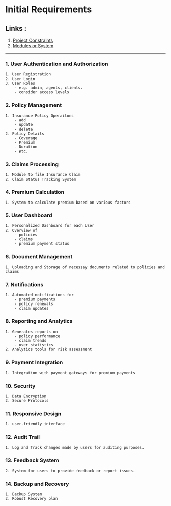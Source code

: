 # Initial Requirements

## Links :
1. [Project Constraints](./constraints.md)
2. [Modules or System](../Systems/systems.md) 

---


### 1. User Authentication and Authorization
    1. User Registration
    2. User Login
    3. User Roles
        - e.g. admin, agents, clients.
        - consider access levels

### 2. Policy Management 
    1. Insurance Policy Operaitons 
        - add
        - update
        - delete
    2. Policy Details 
        - Coverage
        - Premium
        - Duration 
        - etc.
    
### 3. Claims Processing
    1. Module to file Insurance Claim
    2. Claim Status Tracking System
    
### 4. Premium Calculation
    1. System to calculate premium based on various factors

### 5. User Dashboard
    1. Personalized Dashboard for each User
    2. Overview of 
        - policies
        - claims 
        - premium payment status

### 6. Document Management
    1. Uploading and Storage of necessay documents related to policies and claims

### 7. Notifications
    1. Automated notifications for 
        - premium payments
        - policy renewals
        - claim updates

### 8. Reporting and Analytics
    1. Generates reports on
        - policy performance
        - claim trends
        - user statistics
    2. Analytics tools for risk assessment

### 9. Payment Integration
    1. Integration with payment gateways for premium payments

### 10. Security 
    1. Data Encryption
    2. Secure Protocols 

### 11. Responsive Design
    1. user-friendly interface

### 12. Audit Trail
    1. Log and Track changes made by users for auditing purposes.

### 13. Feedback System
    2. System for users to provide feedback or report issues.

### 14. Backup and Recovery
    1. Backup System 
    2. Robust Recovery plan